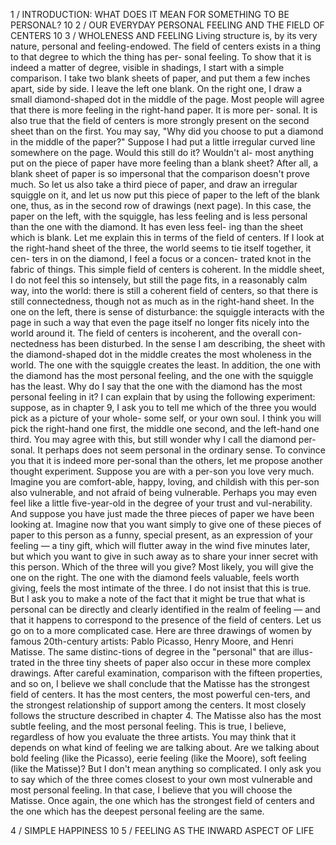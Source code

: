 1 / INTRODUCTION: WHAT DOES IT MEAN FOR SOMETHING TO BE PERSONAL?	10
2 / OUR EVERYDAY PERSONAL FEELING AND THE FIELD OF CENTERS	10
3 / WHOLENESS AND FEELING
Living structure is, by its very nature, personal
and feeling-endowed. The field of centers exists
in a thing to that degree to which the thing has per-
sonal feeling. To show that it is indeed a matter of
degree, visible in shadings, I start with a simple
comparison. I take two blank sheets of paper,
and put them a few inches apart, side by side. I
leave the left one blank. On the right one, I draw
a small diamond-shaped dot in the middle of
the page.
Most people will agree that there is more
feeling in the right-hand paper. It is more per-
sonal. It is also true that the field of centers is
more strongly present on the second sheet than
on the first.
You may say, "Why did you choose to put a
diamond in the middle of the paper?" Suppose I
had put a little irregular curved line somewhere
on the page. Would this still do it? Wouldn't al-
most anything put on the piece of paper have
more feeling than a blank sheet? After all, a
blank sheet of paper is so impersonal that the
comparison doesn't prove much.
So let us also take a third piece of paper, and
draw an irregular squiggle on it, and let us now
put this piece of paper to the left of the blank
one, thus, as in the second row of drawings (next
page). In this case, the paper on the left, with the
squiggle, has less feeling and is less personal than
the one with the diamond. It has even less feel-
ing than the sheet which is blank.
Let me explain this in terms of the field of
centers. If I look at the right-hand sheet of the
three, the world seems to tie itself together, it cen-
ters in on the diamond, I feel a focus or a concen-
trated knot in the fabric of things. This simple
field of centers is coherent. In the middle sheet, I
do not feel this so intensely, but still the page fits,
in a reasonably calm way, into the world: there is
still a coherent field of centers, so that there is still
connectedness, though not as much as in the
right-hand sheet. In the one on the left, there is
sense of disturbance: the squiggle interacts with
the page in such a way that even the page itself no
longer fits nicely into the world around it. The
field of centers is incoherent, and the overall con-
nectedness has been disturbed.
In the sense I am describing, the sheet with
the diamond-shaped dot in the middle creates the
most wholeness in the world. The one with the
squiggle creates the least. In addition, the one
with the diamond has the most personal feeling,
and the one with the squiggle has the least.
Why do I say that the one with the diamond
has the most personal feeling in it? I can explain
that by using the following experiment: suppose,
as in chapter 9, I ask you to tell me which of the
three you would pick as a picture of your whole-
some self, or your own soul. I think you will pick
the right-hand one first, the middle one second,
and the left-hand one third. You may agree with
this, but still wonder why I call the diamond per-
sonal. It perhaps does not seem personal in the
ordinary sense.
To convince you that it is indeed more per-sonal than the others, let me propose another thought experiment. Suppose you are with a per-son you love very much. Imagine you are comfort-able, happy, loving, and childish with this per-son also vulnerable, and not afraid of being vulnerable. Perhaps you may even feel like a little five-year-old in the degree of your trust and vul-nerability. And suppose you have just made the three pieces of paper we have been looking at.
Imagine now that you want simply to give one of these pieces of paper to this person as a funny, special present, as an expression of your feeling — a tiny gift, which will flutter away in the wind five minutes later, but which you want to give in such away as to share your inner secret with this person.
Which of the three will you give? Most likely, you will give the one on the right. The one with the diamond feels valuable, feels worth giving, feels the most intimate of the three.
I do not insist that this is true. But I ask you to make a note of the fact that it might be true that what is personal can be directly and clearly identified in the realm of feeling — and that it happens to correspond to the presence of the field of centers.
Let us go on to a more complicated case.
Here are three drawings of women by famous 20th-century artists: Pablo Picasso, Henry Moore, and Henri Matisse. The same distinc-tions of degree in the "personal" that are illus-trated in the three tiny sheets of paper also occur in these more complex drawings. After careful examination, comparison with the fifteen properties, and so on, I believe we shall conclude that the Matisse has the strongest field of centers.
It has the most centers, the most powerful cen-ters, and the strongest relationship of support among the centers. It most closely follows the structure described in chapter 4.
The Matisse also has the most subtle feeling, and the most personal feeling. This is true, I believe, regardless of how you evaluate the three artists. You may think that it depends on what kind of feeling we are talking about. Are we talking about bold feeling (like the Picasso), eerie feeling (like the Moore), soft feeling (like the Matisse)?
But I don't mean anything so complicated.
I only ask you to say which of the three comes closest to your own most vulnerable and most personal feeling. In that case, I believe that you will choose the Matisse. Once again, the one which has the strongest field of centers and the one which has the deepest personal feeling are the same.

4 / SIMPLE HAPPINESS	10
5 /  FEELING AS THE INWARD ASPECT OF LIFE
